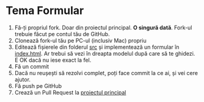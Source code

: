 # Tema Formular

1. Fă-ți propriul fork. Doar din proiectul principal. **O singură dată**. Fork-ul trebuie făcut pe contul tău de GitHub.
2. Clonează fork-ul tău pe PC-ul (inclusiv Mac) propriu
3. Editează fișierele din folderul [src](./src/) și implementează un formular în [index.html](./src/script.js). Ar trebui să vezi în dreapta modelul după care să te ghidezi. E OK dacă nu iese exact la fel.
4. Fă un commit 
5. Dacă nu reușești să rezolvi complet, poți face commit la ce ai, și vei cere ajutor.
6. Fă push pe GitHub
7. Crează un Pull Request la [proiectul principal](https://github.com/ITSchool-Web-Heroines/Tema-DOM/pulls)